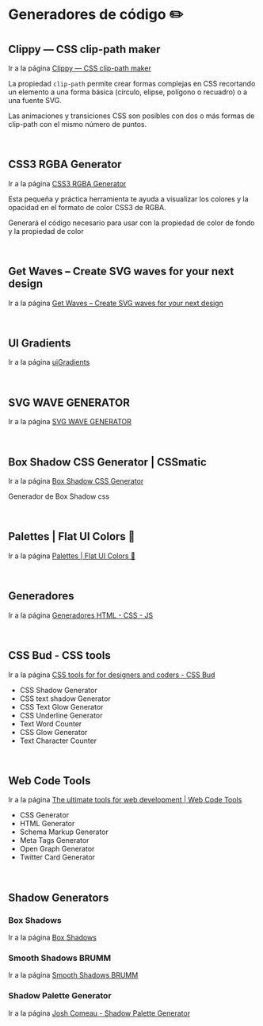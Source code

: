 # Generadores de código ✏️

## Clippy — CSS clip-path maker

Ir a la página [Clippy — CSS clip-path maker](https://bennettfeely.com/clippy/)

La propiedad `clip-path` permite crear formas complejas en CSS recortando un elemento a una forma básica (círculo, elipse, polígono o recuadro) o a una fuente SVG.

Las animaciones y transiciones CSS son posibles con dos o más formas de clip-path con el mismo número de puntos.

<img :src="$withBase('/img/tools/resources-dw/clip-path.png')">

<img :src="$withBase('/img/separador.png')">

## CSS3 RGBA Generator

Ir a la página [CSS3 RGBA Generator](https://www.cssportal.com/css3-rgba-generator/)

Esta pequeña y práctica herramienta te ayuda a visualizar los colores y la opacidad en el formato de color CSS3 de RGBA.

Generará el código necesario para usar con la propiedad de color de fondo y la propiedad de color

<img :src="$withBase('/img/tools/resources-dw/rgba.png')">

<img :src="$withBase('/img/separador.png')">

## Get Waves – Create SVG waves for your next design

Ir a la página [Get Waves – Create SVG waves for your next design](https://getwaves.io/)

<img :src="$withBase('/img/tools/resources-dw/Get-Waves.png')">

<img :src="$withBase('/img/separador.png')">

## UI Gradients

Ir a la página [uiGradients](https://uigradients.com/)

<img :src="$withBase('/img/tools/resources-dw/gradientes.png')">

<img :src="$withBase('/img/separador.png')">

## SVG WAVE GENERATOR

Ir a la página [SVG WAVE GENERATOR](https://smooth.ie/blogs/news/svg-wavey-transitions-between-sections)

<img :src="$withBase('/img/tools/resources-dw/wave.png')">

<img :src="$withBase('/img/separador.png')">

## Box Shadow CSS Generator | CSSmatic

Ir a la página [Box Shadow CSS Generator](https://www.cssmatic.com/box-shadow)

Generador de Box Shadow css

<img :src="$withBase('/img/tools/resources-dw/Box-Shadow.png')">

<img :src="$withBase('/img/separador.png')">

## Palettes | Flat UI Colors 🎨

Ir a la página [Palettes | Flat UI Colors 🎨](https://flatuicolors.com/)

<img :src="$withBase('/img/tools/resources-dw/palettes.png')">

<img :src="$withBase('/img/separador.png')">

## Generadores

Ir a la página [Generadores HTML - CSS - JS](https://html-css-js.com/css/generator/text-shadow/)

<img :src="$withBase('/img/tools/resources-dw/gens.png')">

<img :src="$withBase('/img/separador.png')">

## CSS Bud - CSS tools

Ir a la página [CSS tools for for designers and coders - CSS Bud](https://cssbud.com/)

- CSS Shadow Generator
- CSS text shadow Generator
- CSS Text Glow Generator
- CSS Underline Generator
- Text Word Counter
- CSS Glow Generator
- Text Character Counter

<img :src="$withBase('/img/tools/resources-dw/CSS-Bud.png')">
<img :src="$withBase('/img/separador.png')">

## Web Code Tools

Ir a la página [The ultimate tools for web development | Web Code Tools](https://webcode.tools/)

- CSS Generator
- HTML Generator
- Schema Markup Generator
- Meta Tags Generator
- Open Graph Generator
- Twitter Card Generator

<img :src="$withBase('/img/tools/resources-dw/webcode.png')">
<img :src="$withBase('/img/separador.png')">

## Shadow Generators

### Box Shadows

Ir a la página [Box Shadows](https://box-shadow.dev/)
<img :src="$withBase('/img/tools/resources-dw/shad.png')">

### Smooth Shadows BRUMM

Ir a la página [Smooth Shadows BRUMM](https://shadows.brumm.af/)
<img :src="$withBase('/img/tools/resources-dw/brumm.png')">

### Shadow Palette Generator

Ir a la página [Josh Comeau - Shadow Palette Generator](https://www.joshwcomeau.com/shadow-palette/)
<img :src="$withBase('/img/tools/resources-dw/josh.png')">
